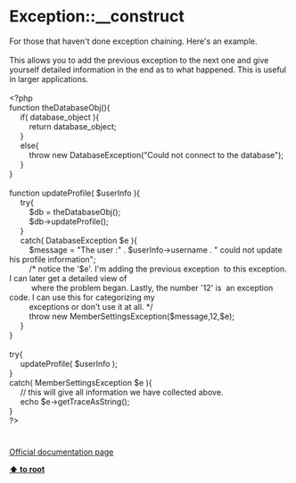 # Exception::__construct




<div class="phpcode"><span class="html">
For those that haven&apos;t done exception chaining. Here&apos;s an example. <br><br>This allows you to add the previous exception to the next one and give yourself detailed information in the end as to what happened. This is useful in larger applications.<br><br><span class="default">&lt;?php<br></span><span class="keyword">function </span><span class="default">theDatabaseObj</span><span class="keyword">(){<br>&#xA0; &#xA0;&#xA0; if( </span><span class="default">database_object </span><span class="keyword">){<br>&#xA0; &#xA0; &#xA0; &#xA0;&#xA0; return </span><span class="default">database_object</span><span class="keyword">; <br>&#xA0; &#xA0;&#xA0; }<br>&#xA0; &#xA0;&#xA0; else{<br>&#xA0; &#xA0; &#xA0; &#xA0;&#xA0; throw new </span><span class="default">DatabaseException</span><span class="keyword">(</span><span class="string">&quot;Could not connect to the database&quot;</span><span class="keyword">);<br>&#xA0; &#xA0;&#xA0; }<br>}<br><br>function </span><span class="default">updateProfile</span><span class="keyword">( </span><span class="default">$userInfo </span><span class="keyword">){<br>&#xA0; &#xA0;&#xA0; try{<br>&#xA0; &#xA0; &#xA0; &#xA0;&#xA0; </span><span class="default">$db </span><span class="keyword">= </span><span class="default">theDatabaseObj</span><span class="keyword">();<br>&#xA0; &#xA0; &#xA0; &#xA0;&#xA0; </span><span class="default">$db</span><span class="keyword">-&gt;</span><span class="default">updateProfile</span><span class="keyword">();<br>&#xA0; &#xA0;&#xA0; }<br>&#xA0; &#xA0;&#xA0; catch( </span><span class="default">DatabaseException $e </span><span class="keyword">){<br>&#xA0; &#xA0; &#xA0; &#xA0;&#xA0; </span><span class="default">$message </span><span class="keyword">= </span><span class="string">&quot;The user :&quot; </span><span class="keyword">. </span><span class="default">$userInfo</span><span class="keyword">-&gt;</span><span class="default">username </span><span class="keyword">. </span><span class="string">&quot; could not update his profile information&quot;</span><span class="keyword">;<br>&#xA0; &#xA0; &#xA0; &#xA0;&#xA0; </span><span class="comment">/* notice the &apos;$e&apos;. I&apos;m adding the previous exception&#xA0; to this exception. I can later get a detailed view of <br>&#xA0; &#xA0; &#xA0; &#xA0; &#xA0; where the problem began. Lastly, the number &apos;12&apos; is&#xA0; an exception code. I can use this for categorizing my <br>&#xA0; &#xA0; &#xA0; &#xA0;&#xA0; exceptions or don&apos;t use it at all. */ <br>&#xA0; &#xA0; &#xA0; &#xA0;&#xA0; </span><span class="keyword">throw new </span><span class="default">MemberSettingsException</span><span class="keyword">(</span><span class="default">$message</span><span class="keyword">,</span><span class="default">12</span><span class="keyword">,</span><span class="default">$e</span><span class="keyword">);<br>&#xA0; &#xA0;&#xA0; }<br>}<br><br>try{<br>&#xA0; &#xA0;&#xA0; </span><span class="default">updateProfile</span><span class="keyword">( </span><span class="default">$userInfo </span><span class="keyword">);<br>}<br>catch( </span><span class="default">MemberSettingsException $e </span><span class="keyword">){<br>&#xA0; &#xA0;&#xA0; </span><span class="comment">// this will give all information we have collected above. <br>&#xA0; &#xA0;&#xA0; </span><span class="keyword">echo </span><span class="default">$e</span><span class="keyword">-&gt;</span><span class="default">getTraceAsString</span><span class="keyword">();<br>}<br></span><span class="default">?&gt;</span>
</span>
</div>
  

#

[Official documentation page](https://www.php.net/manual/en/exception.construct.php)

**[⬆ to root](/)**